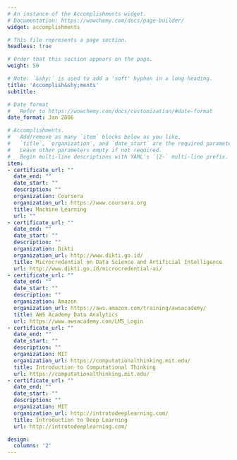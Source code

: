 ```yaml
---
# An instance of the Accomplishments widget.
# Documentation: https://wowchemy.com/docs/page-builder/
widget: accomplishments

# This file represents a page section.
headless: true

# Order that this section appears on the page.
weight: 50

# Note: `&shy;` is used to add a 'soft' hyphen in a long heading.
title: 'Accomplish&shy;ments'
subtitle:

# Date format
#   Refer to https://wowchemy.com/docs/customization/#date-format
date_format: Jan 2006

# Accomplishments.
#   Add/remove as many `item` blocks below as you like.
#   `title`, `organization`, and `date_start` are the required parameters.
#   Leave other parameters empty if not required.
#   Begin multi-line descriptions with YAML's `|2-` multi-line prefix.
item:
- certificate_url: ""
  date_end: ""
  date_start: ""
  description: ""
  organization: Coursera
  organization_url: https://www.coursera.org
  title: Machine Learning
  url: ""
- certificate_url: ""
  date_end: ""
  date_start: ""
  description: ""
  organization: Dikti
  organization_url: http://www.dikti.go.id/
  title: Microcredential on Data Science and Artificial Intelligence
  url: http://www.dikti.go.id/microcredential-ai/
- certificate_url: ""
  date_end: ""
  date_start: ""
  description: ""
  organization: Amazon
  organization_url: https://aws.amazon.com/training/awsacademy/
  title: AWS Academy Data Analytics
  url: https://www.awsacademy.com/LMS_Login
- certificate_url: ""
  date_end: ""
  date_start: ""
  description: ""
  organization: MIT
  organization_url: https://computationalthinking.mit.edu/
  title: Introduction to Computational Thinking
  url: https://computationalthinking.mit.edu/
- certificate_url: ""
  date_end: ""
  date_start: ""
  description: ""
  organization: MIT
  organization_url: http://introtodeeplearning.com/
  title: Introduction to Deep Learning
  url: http://introtodeeplearning.com/

design:
  columns: '2' 
---
```

